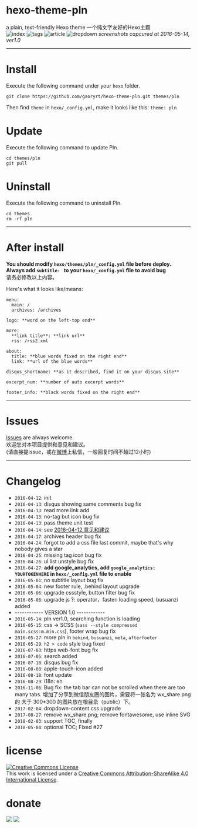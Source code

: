 # hexo-theme-pln
a plain, text-friendly Hexo theme
一个纯文字友好的Hexo主题  
![index](/screenShots/ver1.0-index.jpg)
![tags](/screenShots/ver1.0-tags.jpg)
![article](/screenShots/ver1.0-article.jpg)
![dropdown](/screenShots/ver1.0-dropdown.jpg)
*screenshots capcured at 2016-05-14, ver1.0*
***
# Install
Execute the following command under your `hexo` folder.

```
git clone https://github.com/gaoryrt/hexo-theme-pln.git themes/pln
```

Then find `theme` in `hexo/_config.yml`, make it looks like this: `theme: pln` 

# Update
Execute the following command to update Pln.

```
cd themes/pln
git pull
```

# Uninstall
Execute the following command to uninstall Pln.
```
cd themes
rm -rf pln
```
***
# After install
**You should modify `hexo/themes/pln/_config.yml` file before deploy.    
Always add `subtitle: ` to your `hexo/_config.yml` file to avoid bug**  
请务必修改以上内容。  


Here's what it looks like/means:  
```
menu:
  main: /
  archives: /archives

logo: **word on the left-top end**

more:
  **link title**: **link url**
  rss: /rss2.xml

about:
  title: **blue words fixed on the right end**
  link: **url of the blue words**

disqus_shortname: **as it described, find it on your disqus site**

excerpt_num: **number of auto excerpt words**

footer_info: **black words fixed on the right end**
```
***
# Issues
[Issues](https://github.com/gaoryrt/hexo-theme-pln/issues) are always welcome.  
欢迎您对本项目提供和意见和建议。  
(请直接提issue，或在[微博](http://weibo.com/R1T1AN)上私信，一般回复时间不超过12小时)
***
# Changelog
- `2016-04-12`: init
- `2016-04-13`: disqus showing same comments bug fix
- `2016-04-13`: read more link add
- `2016-04-13`: no-tag but icon bug fix
- `2016-04-13`: pass theme unit test
- `2016-04-14`: see [2016-04-12 意见和建议](https://github.com/gaoryrt/hexo-theme-pln/issues/1)
- `2016-04-17`: archives header bug fix
- `2016-04-24`: forgot to add a css file last commit, maybe that's why nobody gives a star
- `2016-04-25`: missing tag icon bug fix
- `2016-04-26`: ul list unstyle bug fix
- `2016-04-27`: **add google_analytics, add `google_analytics: YOURTOKENHERE` in `hexo/_config.yml` file to enable**
- `2016-05-01`: no subtitle layout bug fix
- `2016-05-04`: new footer rule, .behind layout upgrade
- `2016-05-06`: upgrade cssstyle, button filter bug fix
- `2016-05-08`: upgrade js ?: operator，fasten loading speed, busuanzi added
- ------------ VERSION 1.0 ------------
- `2016-05-14`: pln ver1.0, searching function is loading
- `2016-05-15`: css -> SCSS (`sass --style compressed main.scss:m.min.css`), footer wrap bug fix
- `2016-05-27`: more pln in `behind`, `busuanzi`, `meta`, `afterfooter`
- `2016-05-29`: `h2 > code` style bug fixed
- `2016-07-03`: https web-font bug fix
- `2016-07-05`: search added
- `2016-07-10`: disqus bug fix
- `2016-08-08`: apple-touch-icon added
- `2016-08-18`: font update
- `2016-08-29`: i18n: en
- `2016-11-06`: Bug fix: the tab bar can not be scrolled when there are too many tabs. 增加了分享到微信朋友圈的图片，需要将一张名为 wx_share.png 的 大于 300*300 的图片放在根目录（public）下。
- `2017-02-04`: dropdown-content css upgrade
- `2017-08-27`: remove wx_share.png; remove fontawesome, use inline SVG
- `2018-02-03`: support TOC, finally
- `2018-05-04`: optional TOC; Fixed #27

# license
<a rel="license" href="http://creativecommons.org/licenses/by-sa/4.0/"><img alt="Creative Commons License" style="border-width:0" src="https://i.creativecommons.org/l/by-sa/4.0/80x15.png" /></a><br />This work is licensed under a <a rel="license" href="http://creativecommons.org/licenses/by-sa/4.0/">Creative Commons Attribution-ShareAlike 4.0 International License</a>.

# donate
[![](https://cdn.buymeacoffee.com/buttons/default-white.png)](https://www.buymeacoffee.com/pT2Y5iN)
![](https://jungle.fm/assets/donate.jpg)

